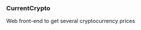 <ul>
  <l1>
    <h3>CurrentCrypto</h3>
    <p>Web front-end to get several cryptocurrency prices</p>
  </l1>
</ul>
